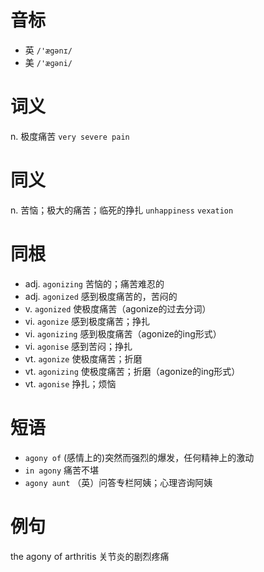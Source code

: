 # 音标

- 英 `/'ægənɪ/`
- 美 `/'æɡəni/`

# 词义

n. 极度痛苦
`very severe pain`

# 同义

n. 苦恼；极大的痛苦；临死的挣扎
`unhappiness` `vexation`

# 同根

- adj. `agonizing` 苦恼的；痛苦难忍的
- adj. `agonized` 感到极度痛苦的，苦闷的
- v. `agonized` 使极度痛苦（agonize的过去分词）
- vi. `agonize` 感到极度痛苦；挣扎
- vi. `agonizing` 感到极度痛苦（agonize的ing形式）
- vi. `agonise` 感到苦闷；挣扎
- vt. `agonize` 使极度痛苦；折磨
- vt. `agonizing` 使极度痛苦；折磨（agonize的ing形式）
- vt. `agonise` 挣扎；烦恼

# 短语

- `agony of` (感情上的)突然而强烈的爆发，任何精神上的激动
- `in agony` 痛苦不堪
- `agony aunt` （英）问答专栏阿姨；心理咨询阿姨

# 例句

the agony of arthritis
关节炎的剧烈疼痛


